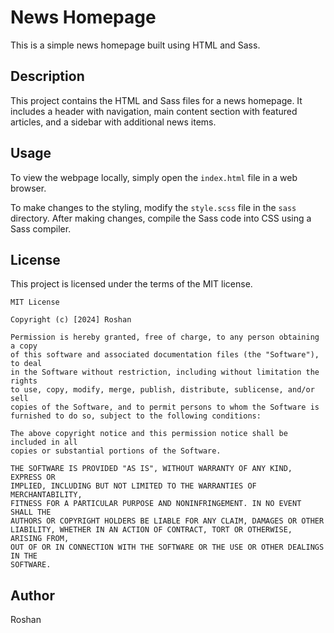 # News Homepage

This is a simple news homepage built using HTML and Sass.

## Description

This project contains the HTML and Sass files for a news homepage. It includes a header with navigation, main content section with featured articles, and a sidebar with additional news items.

## Usage

To view the webpage locally, simply open the `index.html` file in a web browser.

To make changes to the styling, modify the `style.scss` file in the `sass` directory. After making changes, compile the Sass code into CSS using a Sass compiler.

## License

This project is licensed under the terms of the MIT license.

```
MIT License

Copyright (c) [2024] Roshan

Permission is hereby granted, free of charge, to any person obtaining a copy
of this software and associated documentation files (the "Software"), to deal
in the Software without restriction, including without limitation the rights
to use, copy, modify, merge, publish, distribute, sublicense, and/or sell
copies of the Software, and to permit persons to whom the Software is
furnished to do so, subject to the following conditions:

The above copyright notice and this permission notice shall be included in all
copies or substantial portions of the Software.

THE SOFTWARE IS PROVIDED "AS IS", WITHOUT WARRANTY OF ANY KIND, EXPRESS OR
IMPLIED, INCLUDING BUT NOT LIMITED TO THE WARRANTIES OF MERCHANTABILITY,
FITNESS FOR A PARTICULAR PURPOSE AND NONINFRINGEMENT. IN NO EVENT SHALL THE
AUTHORS OR COPYRIGHT HOLDERS BE LIABLE FOR ANY CLAIM, DAMAGES OR OTHER
LIABILITY, WHETHER IN AN ACTION OF CONTRACT, TORT OR OTHERWISE, ARISING FROM,
OUT OF OR IN CONNECTION WITH THE SOFTWARE OR THE USE OR OTHER DEALINGS IN THE
SOFTWARE.
```

## Author

Roshan